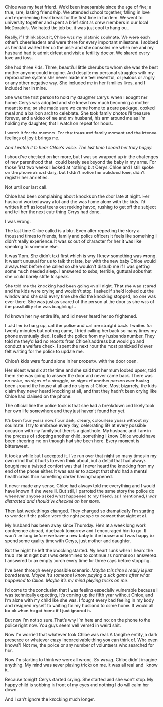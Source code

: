Chloe was my best friend. We’d been inseparable since the age of five; a true, rare, lasting friendship. We attended school together, falling in love and experiencing heartbreak for the first time in tandem. We went to university together and spent a brief stint as crew members in our local McDonald’s. We hated the job but it was just cool to hang out.

Really, if I think about it, Chloe was my platonic soulmate. We were each other’s cheerleaders and were there for every important milestone. I sobbed as her dad walked her up the aisle and she consoled me when me and my husband had to admit defeat and visit a fertility doctor. We shared every love and loss. 

She had three kids. Three, beautiful little cherubs to whom she was the best mother anyone could imagine. And despite my personal struggles with my reproductive system she never made me feel resentful, or jealous or angry or any other negative way.  She included me in her families lives, and I included her in mine.

She was the first person to hold my daughter Cerys, when I bought her home. Cerys was adopted and she knew how much becoming a mother meant to me; so she made sure we came home to a care package, cooked meal and a balloon arch to celebrate. She took family photos I’ll treasure forever, and a video of me and my husband, his arm around me as I’m holding my daughter, that I watch on repeat for hours. 

I watch it for the memory. For that treasured family moment and the intense feelings of joy it brings me. 

*And I watch it to hear Chloe’s voice. The last time I heard her truly happy.* 

I should’ve checked on her more, but I was so wrapped up in the challenges of new parenthood that I could barely see beyond the baby in my arms. For those first two weeks I looked at nothing but Cerys. Chloe and I still spoke on the phone almost daily, but I didn’t notice her subdued tone, didn’t register her anxieties. 

Not until our last call.

Chloe had been complaining about knocks on the door late at night. Her husband worked away a lot and she was home alone with the kids. I’d written it off as local teens out reeking havoc, rushing to get off the subject and tell her the next cute thing Cerys had done. 

I was wrong. 

The last time Chloe called is a blur. Even after repeating the story a thousand times to friends, family and police officers it feels like something I didn’t really experience. It was so out of character for her it was like speaking to someone else. 

It was 11pm. She didn’t text first which is why I knew something was wrong. It wasn’t unusual for us to talk that late, but with the new baby Chloe would always text before she called so she wouldn’t disturb me if I was getting some much needed sleep. I answered to sobs; terrible, guttural sobs that she could barely stifle to speak. 

She told me the knocking had been going on all night. That she was scared and the kids were crying and wouldn’t stop. I asked if she’d looked out the window and she said every time she did the knocking stopped, no one was ever there. She was just as scared of the person at the door as she was of the possibility she was imagining it. 

I’d known her my entire life, and I’d never heard her so frightened. 

I told her to hang up, call the police and call me straight back. I waited for twenty minutes but nothing came, I tried calling her back so many times my phone eventually died. I called the police from my husbands number. They told me they’d had no reports from Chloe’s address but would go and conduct a welfare check. I spent the next hour the most panicked I’d ever felt waiting for the police to update me. 

Chloe’s kids were found alone in her property, with the door open.

Her eldest was six at the time and she said that her mum looked upset, told them she was going to answer the door and never came back. There was no noise, no signs of a struggle, no signs of another person ever having been around the house at all and no signs of Chloe. Most bizarrely, the kids claim they never heard knocking at all, and that they hadn’t been crying like Chloe had claimed on the phone. 

The official line the police took is that she had a breakdown and likely took her own life somewhere and they just haven’t found her yet. 

It’s been four years now. Four dark, dreary, colourless years without my soulmate. I try to embrace every day, celebrating life at every possible occasion with my family but there’s a giant hole. My husband and I are in the process of adopting another child, something I know Chloe would have been cheering me on through had she been here. Every moment is bittersweet. 

It took a while but I accepted it. I’ve run over that night so many times in my own mind that it hurts to even think about, but a detail that had always bought me a twisted comfort was that I never heard the knocking from my end of the phone either. It was easier to accept that she’d had a mental health crisis than something darker having happened. 

It never made any sense. Chloe had always told me everything and I would have known if she were ill. But still, I parroted the same story the police do whenever anyone asked what happened to my friend; as I mentioned, *I was distracted and should’ve checked on her more.* 

Then last week things changed. They changed so dramatically I’m starting to wonder if the police were the right people to contact that night at all. 

My husband has been away since Thursday. He’s at a week long work conference abroad, due back tomorrow and I encouraged him to go. It won’t be long before we have a new baby in the house and I was happy to spend some quality time with Cerys, just mother and daughter. 

But the night he left the knocking started. My heart sunk when I heard the thud late at night but I was determined to continue as normal so I answered. I answered to an empty porch every time for three days before stopping. 

I’ve been through every possible scenario. *Maybe this time it really is just bored teens. Maybe it’s someone I know playing a sick game after what happened to Chloe. Maybe it’s my mind playing tricks on me.*

I’d come to the conclusion that I was feeling especially vulnerable because I was technically expecting, it’s coming up the fifth year without Chloe, and I’m alone with my child like she was. I fought every bad feeling in my body and resigned myself to waiting for my husband to come home. It would all be ok when he got home if I just ignored it.

But now I’m not so sure. That’s why I’m here and not on the phone to the police right now. You guys seem well versed in weird shit. 

Now I’m worried that whatever took Chloe was real. A tangible entity, a dark presence or whatever crazy inconceivable thing you can think of. Who even knows?! Not me, the police or any number of volunteers who searched for her. 

Now I’m starting to think we were all wrong. *So wrong.* Chloe didn’t imagine anything. My mind was never playing tricks on me. It was all real and I know it. 

Because tonight Cerys started crying. She started and she won’t stop. My happy child is sobbing in front of my eyes and nothing I do will calm her down.

And I can’t ignore the knocking much longer.